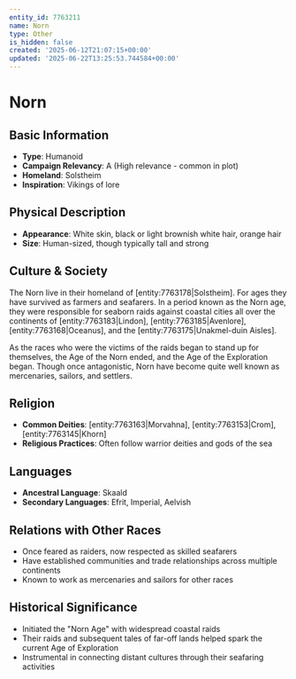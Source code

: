 ```yaml
---
entity_id: 7763211
name: Norn
type: Other
is_hidden: false
created: '2025-06-12T21:07:15+00:00'
updated: '2025-06-22T13:25:53.744584+00:00'
---
```


# Norn

## Basic Information

- **Type**: Humanoid
- **Campaign Relevancy**: A (High relevance - common in plot)
- **Homeland**: Solstheim
- **Inspiration**: Vikings of lore

## Physical Description

- **Appearance**: White skin, black or light brownish white hair, orange hair
- **Size**: Human-sized, though typically tall and strong

## Culture & Society

The Norn live in their homeland of [entity:7763178|Solstheim]. For ages they have survived as farmers and seafarers. In a period known as the Norn age, they were responsible for seaborn raids against coastal cities all over the continents of [entity:7763183|Lindon], [entity:7763185|Avenlore], [entity:7763168|Oceanus], and the [entity:7763175|Unakmel-duin Aisles].

As the races who were the victims of the raids began to stand up for themselves, the Age of the Norn ended, and the Age of the Exploration began. Though once antagonistic, Norn have become quite well known as mercenaries, sailors, and settlers.

## Religion

- **Common Deities**: [entity:7763163|Morvahna], [entity:7763153|Crom], [entity:7763145|Khorn]
- **Religious Practices**: Often follow warrior deities and gods of the sea

## Languages

- **Ancestral Language**: Skaald
- **Secondary Languages**: Efrit, Imperial, Aelvish

## Relations with Other Races

- Once feared as raiders, now respected as skilled seafarers
- Have established communities and trade relationships across multiple continents
- Known to work as mercenaries and sailors for other races

## Historical Significance

- Initiated the "Norn Age" with widespread coastal raids
- Their raids and subsequent tales of far-off lands helped spark the current Age of Exploration
- Instrumental in connecting distant cultures through their seafaring activities